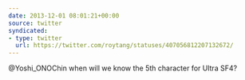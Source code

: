 ```yaml
---
date: 2013-12-01 08:01:21+00:00
source: twitter
syndicated:
- type: twitter
  url: https://twitter.com/roytang/statuses/407056812207132672/
---
```


@Yoshi_ONOChin when will we know the 5th character for Ultra SF4?